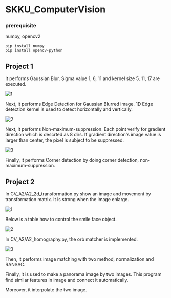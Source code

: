 # SKKU_ComputerVision

### prerequisite

numpy, opencv2

    pip install numpy
    pip install opencv-python

## Project 1

It performs Gaussian Blur. Sigma value 1, 6, 11 and kernel size 5, 11, 17 are executed.

![1](https://user-images.githubusercontent.com/43103079/71712110-25cd7900-2e47-11ea-9ece-7c4b84a2f809.png)

Next, it performs Edge Detection for Gaussian Blurred image. 1D Edge detection kernel is used to detect horizontally and vertically.

![2](https://user-images.githubusercontent.com/43103079/71712984-089aa980-2e4b-11ea-8a16-c574f234579e.png)

Next, it performs Non-maximum-suppression. Each point verify for gradient direction which is descrted as 8 dirs. If gradient direction's image value is larger than center, the pixel is subject to be suppressed.

![3](https://user-images.githubusercontent.com/43103079/71712985-089aa980-2e4b-11ea-988d-b6719ec87c32.png)

Finally, it performs Corner detection by doing corner detection, non-maximum-suppression.




## Project 2

In CV_A2/A2_2d_transformation.py show an image and movement by transformation matrix. It is strong when the image enlarge.

![1](https://user-images.githubusercontent.com/43103079/71713298-80b59f00-2e4c-11ea-8737-bb120cce2e6f.png)

Below is a table how to control the smile face object.

![2](https://user-images.githubusercontent.com/43103079/71713299-80b59f00-2e4c-11ea-8843-4158f98667bf.png)

In CV_A2/A2_homography.py, the orb matcher is implemented. 

![3](https://user-images.githubusercontent.com/43103079/71713301-80b59f00-2e4c-11ea-9efa-0d95e7d28858.png)

Then, it performs image matching with two method, normalization and RANSAC.


Finally, it is used to make a panorama image by two images. This program find similar features in image and connect it automatically.


Moreover, it interpolate the two image.

